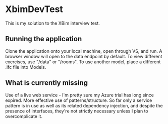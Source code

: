 # XbimDevTest
This is my solution to the XBim interview test.

## Running the application
Clone the application onto your local machine, open through VS, and run. A browser window will open to the data endpoint by default.
To view different exercises, use "<your IIS URL>/data" or "<your IIS URL>/rooms".
To use another model, place a different .ifc file into Models.

## What is currently missing
Use of a live web service - I'm pretty sure my Azure trial has long since expired.
More effective use of patterns/structure. So far only a service pattern is in use as well as its related dependency injection, and despite the presence of interfaces, they're not strictly necessary unless I plan to overcomplicate it.
